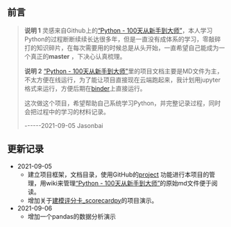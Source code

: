 ## 前言
> **说明 1** 灵感来自Github上的[“Python - 100天从新手到大师”](<https://github.com/jackfrued/Python-100-Days>)，本人学习Python的过程断断续续长达很多年，但是一直没有成体系的学习，零敲碎打的知识碎片，在每次需要用的时候总是从头开始，一直希望自己能成为一个真正的**master** ，下决心认真梳理。
> 
> **说明 2** [“Python - 100天从新手到大师”](<https://github.com/jackfrued/Python-100-Days>)里的项目文档主要是MD文件为主，不太方便在线运行，为了能让项目直接现在云端跑起来，我计划用jupyter格式来运行，方便后期在[binder](https://mybinder.org/)上直接运行。
>
>这次做这个项目，希望帮助自己系统学习Python，并完整记录过程，同时会把过程中的学习的材料记录。
>
> ------2021-09-05  Jasonbai

## 更新记录
* 2021-09-05  
  * 建立项目框架，文档目录，使用GitHub的[project](https://github.com/jasonbai/Python-New-to-Master/projects/1) 功能进行本项目的管理，用wiki来管理[“Python - 100天从新手到大师”](<https://github.com/jackfrued/Python-100-Days>)的原始md文件便于阅读。
  * 增加关于[建模评分卡_scorecardpy](09-数据分析/项目演示/评分卡的制作.md)的项目演示。
* 2021-09-06
  * 增加一个pandas的数据分析演示

